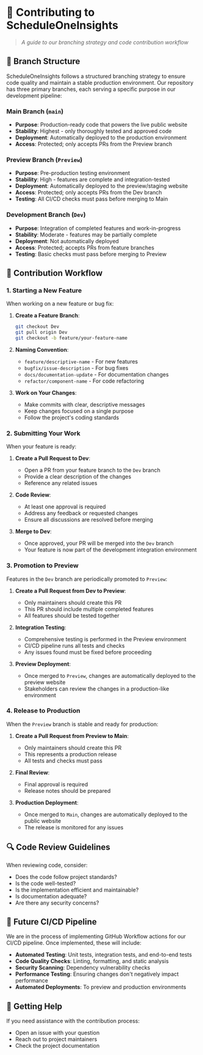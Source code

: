 # 🔄 Contributing to ScheduleOneInsights

> _A guide to our branching strategy and code contribution workflow_

## 🌳 Branch Structure

ScheduleOneInsights follows a structured branching strategy to ensure code quality and maintain a stable production environment.
Our repository has three primary branches, each serving a specific purpose in our development pipeline:

### Main Branch (`main`)

-   **Purpose**: Production-ready code that powers the live public website
-   **Stability**: Highest - only thoroughly tested and approved code
-   **Deployment**: Automatically deployed to the production environment
-   **Access**: Protected; only accepts PRs from the Preview branch

### Preview Branch (`Preview`)

-   **Purpose**: Pre-production testing environment
-   **Stability**: High - features are complete and integration-tested
-   **Deployment**: Automatically deployed to the preview/staging website
-   **Access**: Protected; only accepts PRs from the Dev branch
-   **Testing**: All CI/CD checks must pass before merging to Main

### Development Branch (`Dev`)

-   **Purpose**: Integration of completed features and work-in-progress
-   **Stability**: Moderate - features may be partially complete
-   **Deployment**: Not automatically deployed
-   **Access**: Protected; accepts PRs from feature branches
-   **Testing**: Basic checks must pass before merging to Preview

## 🔄 Contribution Workflow

### 1. Starting a New Feature

When working on a new feature or bug fix:

1. **Create a Feature Branch**:

    ```bash
    git checkout Dev
    git pull origin Dev
    git checkout -b feature/your-feature-name
    ```

2. **Naming Convention**:

    - `feature/descriptive-name` - For new features
    - `bugfix/issue-description` - For bug fixes
    - `docs/documentation-update` - For documentation changes
    - `refactor/component-name` - For code refactoring

3. **Work on Your Changes**:
    - Make commits with clear, descriptive messages
    - Keep changes focused on a single purpose
    - Follow the project's coding standards

### 2. Submitting Your Work

When your feature is ready:

1. **Create a Pull Request to Dev**:

    - Open a PR from your feature branch to the `Dev` branch
    - Provide a clear description of the changes
    - Reference any related issues

2. **Code Review**:

    - At least one approval is required
    - Address any feedback or requested changes
    - Ensure all discussions are resolved before merging

3. **Merge to Dev**:
    - Once approved, your PR will be merged into the `Dev` branch
    - Your feature is now part of the development integration environment

### 3. Promotion to Preview

Features in the `Dev` branch are periodically promoted to `Preview`:

1. **Create a Pull Request from Dev to Preview**:

    - Only maintainers should create this PR
    - This PR should include multiple completed features
    - All features should be tested together

2. **Integration Testing**:

    - Comprehensive testing is performed in the Preview environment
    - CI/CD pipeline runs all tests and checks
    - Any issues found must be fixed before proceeding

3. **Preview Deployment**:
    - Once merged to `Preview`, changes are automatically deployed to the preview website
    - Stakeholders can review the changes in a production-like environment

### 4. Release to Production

When the `Preview` branch is stable and ready for production:

1. **Create a Pull Request from Preview to Main**:

    - Only maintainers should create this PR
    - This represents a production release
    - All tests and checks must pass

2. **Final Review**:

    - Final approval is required
    - Release notes should be prepared

3. **Production Deployment**:
    - Once merged to `Main`, changes are automatically deployed to the public website
    - The release is monitored for any issues

## 🔍 Code Review Guidelines

When reviewing code, consider:

-   Does the code follow project standards?
-   Is the code well-tested?
-   Is the implementation efficient and maintainable?
-   Is documentation adequate?
-   Are there any security concerns?

## 🚀 Future CI/CD Pipeline

We are in the process of implementing GitHub Workflow actions for our CI/CD pipeline.
Once implemented, these will include:

-   **Automated Testing**: Unit tests, integration tests, and end-to-end tests
-   **Code Quality Checks**: Linting, formatting, and static analysis
-   **Security Scanning**: Dependency vulnerability checks
-   **Performance Testing**: Ensuring changes don't negatively impact performance
-   **Automated Deployments**: To preview and production environments

## 🤝 Getting Help

If you need assistance with the contribution process:

-   Open an issue with your question
-   Reach out to project maintainers
-   Check the project documentation